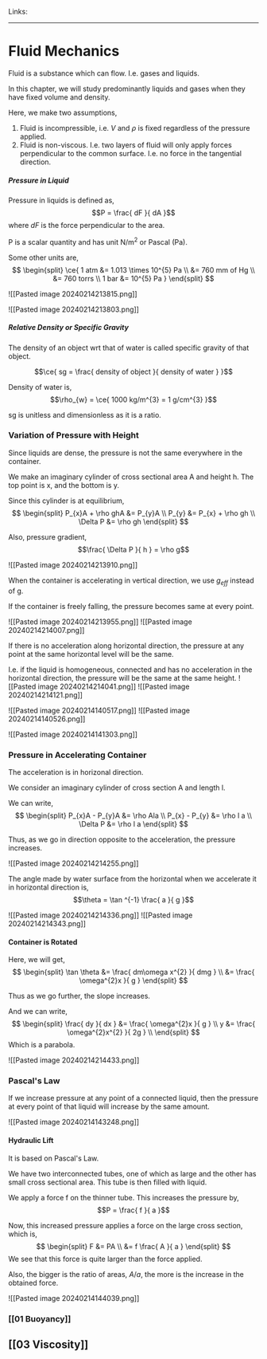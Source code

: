 Links: 
___
# Fluid Mechanics 
Fluid is a substance which can flow. I.e. gases and liquids.

In this chapter, we will study predominantly liquids and gases when they have fixed volume and density. 

Here, we make two assumptions,
1. Fluid is incompressible, i.e. $V$ and $\rho$ is fixed regardless of the pressure applied. 
2. Fluid is non-viscous. I.e. two layers of fluid will only apply forces perpendicular to the common surface. I.e. no force in the tangential direction. 

##### Pressure in Liquid
Pressure in liquids is defined as,
$$P = \frac{ dF }{ dA }$$
where $dF$ is the force perpendicular to the area. 

P is a scalar quantity and has unit N/m$^{2}$ or Pascal (Pa).

Some other units are,
$$
\begin{split}
\ce{ 
1 atm &= 1.013 \times 10^{5} Pa \\
&= 760 mm of Hg \\
&= 760 torrs \\
1 bar &= 10^{5} Pa
}
\end{split}
$$

![[Pasted image 20240214213815.png]]

![[Pasted image 20240214213803.png]]


##### Relative Density or Specific Gravity
The density of an object wrt that of water is called specific gravity of that object.

$$\ce{ sg = \frac{ density of object }{ density of water } }$$

Density of water is,
$$\rho_{w} = \ce{ 1000 kg/m^{3} = 1 g/cm^{3} }$$

sg is unitless and dimensionless as it is a ratio. 

### Variation of Pressure with Height 
Since liquids are dense, the pressure is not the same everywhere in the container. 

We make an imaginary cylinder of cross sectional area A and height h. The top point is x, and the bottom is y. 

Since this cylinder is at equilibrium,
$$
\begin{split}
P_{x}A + \rho ghA &= P_{y}A \\
P_{y} &= P_{x} + \rho gh \\
\Delta P &= \rho gh
\end{split}
$$

Also, pressure gradient,
$$\frac{ \Delta P }{ h } = \rho g$$

![[Pasted image 20240214213910.png]]

When the container is accelerating in vertical direction, we use $g_{eff}$ instead of g. 

If the container is freely falling, the pressure becomes same at every point.

![[Pasted image 20240214213955.png]]
![[Pasted image 20240214214007.png]]

If there is no acceleration along horizontal direction, the pressure at any point at the same horizontal level will be the same. 

I.e. if the liquid is homogeneous, connected and has no acceleration in the horizontal direction, the pressure will be the same at the same height.
![[Pasted image 20240214214041.png]]
![[Pasted image 20240214214121.png]]



![[Pasted image 20240214140517.png]]
![[Pasted image 20240214140526.png]]

![[Pasted image 20240214141303.png]]

### Pressure in Accelerating Container
The acceleration is in horizonal direction.

We consider an imaginary cylinder of cross section A and length l. 

We can write,
$$
\begin{split}
P_{x}A - P_{y}A &= \rho Ala \\
P_{x} - P_{y} &= \rho l a \\
\Delta P &= \rho l a
\end{split}
$$

Thus, as we go in direction opposite to the acceleration, the pressure increases. 

![[Pasted image 20240214214255.png]]

The angle made by water surface from the horizontal when we accelerate it in horizontal direction is,
$$\theta = \tan ^{-1} \frac{ a }{ g }$$

![[Pasted image 20240214214336.png]]
![[Pasted image 20240214214343.png]]

#### Container is Rotated 
Here, we will get,
$$
\begin{split}
\tan \theta &= \frac{ dm\omega x^{2} }{ dmg } \\
&= \frac{ \omega^{2}x }{ g } 
\end{split}
$$

Thus as we go further, the slope increases. 

And we can write,
$$
\begin{split}
\frac{ dy }{ dx } &= \frac{ \omega^{2}x }{ g } \\
y &=  \frac{ \omega^{2}x^{2} }{ 2g } \\
\end{split}
$$
Which is a parabola. 

![[Pasted image 20240214214433.png]]

### Pascal's Law 
If we increase pressure at any point of a connected liquid, then the pressure at every point of that liquid will increase by the same amount. 

![[Pasted image 20240214143248.png]]

#### Hydraulic Lift 
It is based on Pascal's Law.

We have two interconnected tubes, one of which as large and the other has small cross sectional area. This tube is then filled with liquid.

We apply a force f on the thinner tube. This increases the pressure by,
$$P = \frac{ f }{ a }$$

Now, this increased pressure applies a force on the large cross section, which is,
$$
\begin{split}
F &= PA \\
&= f \frac{ A }{ a }
\end{split}
$$
We see that this force is quite larger than the force applied. 

Also, the bigger is the ratio of areas, $A /a$, the more is the increase in the obtained force. 

![[Pasted image 20240214144039.png]]

### [[01 Buoyancy]]

## [[03 Viscosity]]